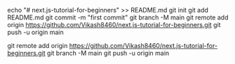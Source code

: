 echo "# next.js-tutorial-for-beginners" >> README.md
git init
git add README.md
git commit -m "first commit"
git branch -M main
git remote add origin https://github.com/Vikash8460/next.js-tutorial-for-beginners.git
git push -u origin main


git remote add origin https://github.com/Vikash8460/next.js-tutorial-for-beginners.git
git branch -M main
git push -u origin main
